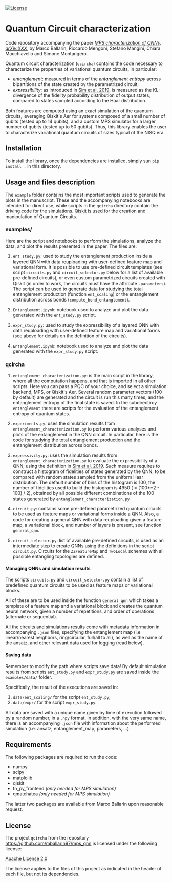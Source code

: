 [![License](https://img.shields.io/badge/License-Apache_2.0-blue.svg)](https://opensource.org/licenses/Apache-2.0)

# Quantum Circuit characterization

Code repository accompanying the paper *[MPS characterization of QNNs, arXiv:XXX](https://arxiv.org/abs/2206.02474)*, by Marco Ballarin, Riccardo Mengoni, Stefano Mangini, Chiara Macchiavello and Simone Montangero.

Quantum circuit characterization (`qcircha`) contains the code necessary to characterize the properties of variational quantum circuits, in particular:

- *entanglement*: measured in terms of the _entanglement entropy_ across bipartitions of the state created by the parametrized circuit;
- *expressibility*: as introduced in [Sim et al. 2019](https://arxiv.org/abs/1905.10876), is measured as the KL-divergence of the fidelity probability distribution of output states, compared to states sampled according to the Haar distribution.

Both features are computed using an exact simulation of the quantum circuits, leveraging Qiskit's Aer for systems composed of a small number of qubits (tested up to 14 qubits), and a custom MPS simulator for a larger number of qubits (tested up to 50 qubits). Thus, this library enables the user to characterize variational quantum circuits of sizes typical of the NISQ era.

## Installation

To install the library, once the dependencies are installed, simply sun `pip install .` in this directory.

## Usage and files description

The `example` folder contains the most important scripts used to generate the plots in the manuscript. These and the accompanying notebooks are intended for direct use, while scripts in the `qcircha` directory contain the driving code for the simulations. [Qiskit](https://github.com/Qiskit) is used for the creation and manipulation of Quantum Circuits.

### examples/

Here are the script and notebooks to perform the simulations, analyze the data, and plot the results presented in the paper. The files are:

1. `ent_study.py`: used to study the entanglement production inside a layered QNN with data reuploading with user-defined feature map and variational form. It is possible to use pre-defined circuit templates (see script `circuits.py` and `circuit_selector.py` below for a list of available pre-defined circuits), or even custom parametrized circuits created with Qiskit (in order to work, the circuits must have the attribute `.parameters`). The script can be used to generate data for studying the total entanglement production (function `ent_scaling`) or the entanglement distribution across bonds (`compute_bond_entanglement`). 

2. `Entanglement.ipynb`: notebook used to analyze and plot the data generated with the `ent_study.py` script. 

3. `expr_study.py`: used to study the expressibility of a layered QNN with data reuploading with user-defined feature map and variational forms (see above for details on the definition of the circuits).

4. `Entanglement.ipynb`: notebook used to analyze and plot the data generated with the `expr_study.py` script. 

### qcircha

1. `entanglement_characterization.py`: is the main script in the library, where all the computation happens, and that is imported in all other scripts. Here you can pass a PQC of your choice, and select a simulation backend, MPS, or Qiskit's Aer. Several random parameter vectors (100 by default) are generated and the circuit is run this many times, and the entanglement entropy of the final state is saved. In the subdirectiroy `entanglement` there are scripts for the evaluation of the entanglement entropy of quantum states. 

2. `experiments.py`: uses the simulation results from `entanglement_characterization.py` to perform various analyses and plots of the entanglement in the QNN circuit. In particular, here is the code for studying the total entanglement production and the entanglement distribution across bonds.

3. `expressivity.py`: uses the simulation results from `entanglement_characterization.py` to evaluate the expressibility of a QNN, using the definition in [Sim et al. 2019](https://arxiv.org/abs/1905.10876). Such measure requires to construct a histogram of fidelities of states generated by the QNN, to be compared with random states sampled from the uniform Haar distribution. The default number of bins of the histogram is 100, the number of fidelities used to build the histogram is 4950 ( = (100**2 - 100) / 2), obtained by all possible different combinations of the 100 states generated by `entanglement_characterization.py`

4. `circuit.py`: contains some pre-defined parametrized quantum circuits to be used as feature maps or variational forms inside a QNN. Also, a code for creating a general QNN with data reuploading given a feature map, a variational block, and number of layers is present, see function `general_qnn`.

5. `circuit_selector.py`: list of available pre-defined circuits, is used as an intermediate step to create QNNs using the definitions in the script `circuit.py`. Circuits for the `ZZFeatureMap` and `TwoLocal` schemes with all possible entangling topologies are defined.

#### Managing QNNs and simulation results

The scripts `circuits.py` and `circuit_selector.py` contain a list of predefined quantum circuits to be used as feature maps or variational blocks.

All of these are to be used inside the function `general_qnn` which takes a template of a feature map and a variational block and creates the quantum neural network, given a number of repetitions, and order of operations (alternate or sequential).  

All the circuits and simulations results come with metadata information in accompanying `.json` files, specifying the entanglement map (i.e linear/nearest neighbors, ring/circular, full/all to all), as well as the name of the ansatz, and other relevant data used for logging (read below).

#### Saving data

Remember to modify the path where scripts save data! By default simulation results from scripts `ent_study.py` and `expr_study.py` are saved inside the `examples/data/` folder.

Specifically, the result of the executions are saved in:

1. `data/ent_scaling/` for the script `ent_study.py`;
2. `data/expr/` for the script `expr_study.py`.

All data are saved with a unique name given by time of execution followed by a random number, in a `.npy` format. In addition, with the very same name, there is an accompanying `.json` file with information about the performed simulation (i.e. ansatz, entanglement_map,  parameters, ...).

## Requirements

The following packages are required to run the code:

- numpy
- scipy
- matplolib
- qiskit
- tn_py_frontend _(only needed for MPS simulation)_
- qmatchatea _(only needed for MPS simulation)_

The latter two packages are available from Marco Ballarin upon reasonable request.

## License

The project `qcircha` from the repository https://github.com/mballarin97/mps_qnn
is licensed under the following license:

[Apache License 2.0](LICENSE)

The license applies to the files of this project as indicated
in the header of each file, but not its dependencies.
